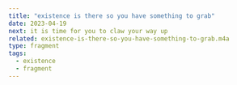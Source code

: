 ```yaml
---
title: "existence is there so you have something to grab"
date: 2023-04-19
next: it is time for you to claw your way up
related: existence-is-there-so-you-have-something-to-grab.m4a
type: fragment
tags:
  - existence
  - fragment
---
```

